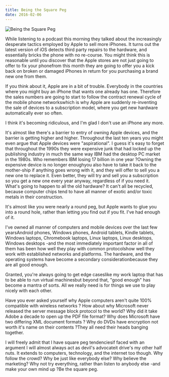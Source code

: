 ```yaml
---
title: Being the Square Peg
date: 2016-02-06
---
```


![Being the Square Peg](https://source.unsplash.com/4v9Kk01mEbY/1600x900)

While listening to a podcast this morning they talked about the increasingly desperate tactics employed by Apple to sell more iPhones. It turns out the latest version of iOS detects third party repairs to the hardware, and essentially bricks the phone with no re-course. You might think this is reasonable until you discover that the Apple stores are not just going to offer to fix your phonefrom this month they are going to offer you a kick back on broken or damaged iPhones in return for you purchasing a brand new one from them.

If you think about it, Apple are in a bit of trouble. Everybody in the countries where you might buy an iPhone that wants one already has one. Therefore the sales numbers are going to start to follow the contract renewal cycle of the mobile phone networkswhich is why Apple are suddenly re-inventing the sale of devices to a subscription model, where you get new hardware automatically ever so often.

I think it's becoming ridiculous, and I'm glad I don't use an iPhone any more.

It's almost like there's a barrier to entry of owning Apple devices, and the barrier is getting higher and higher. Throughout the last ten years you might even argue that Apple devices were "aspirational". I guess it's easy to forget that throughout the 1990s they were expensive junk that had locked up the publishing industry in much the same way IBM had the desktop PC market in the 1980s. Who remembers IBM losing 17 billion in one year ?Owning the expensive device is no longer enoughyou also have to take it back to the mother-ship if anything goes wrong with it, and they will offer to sell you a new one to replace it. Even better, they will try and sell you a subscription so you get a new one every year anyway, regardless of if you need it. What's going to happen to all the old hardware? It can't all be recycled, because computer chips tend to have all manner of exotic and/or toxic metals in their construction.

It's almost like you were nearly a round peg, but Apple wants to glue you into a round hole, rather than letting you find out if you fit. I've had enough of it.

I've owned all manner of computers and mobile devices over the last few yearsAndroid phones, Windows phones, Android tablets, Kindle tablets, Windows laptops, Chromebook laptops, Linux laptops, Linux desktops, Windows desktops -and the most immediately important factor in all of them has been how well they play with common protocolshow well they work with established networks and platforms. The hardware, and the operating systems have become a secondary considerationbecause they are all good enough.

Granted, you're always going to get edge caseslike my work laptop that has to be able to run virtual machinesbut beyond that, "good enough" has become a mantra of sorts. All we really need is for things we use to play nicely with each other.

Have you ever asked yourself why Apple computers aren't quite 100% compatible with wireless networks ? How about why Microsoft never released the server message block protocol to the world? Why did it take Adobe a decade to open up the PDF file format? Why does Microsoft have two differing XML document formats ? Why do DVDs have encryption not worth it's name on their contents ?They all need their heads banging together.

I will freely admit that I have square peg tendenciesif faced with an argument I will almost always act as devil's advocateit drive's my other half nuts. It extends to computers, technology, and the internet too though. Why follow the crowd? Why be just like everybody else? Why believe the marketing? Why not try everything, rather than listen to anybody else -and make your own mind up ?Be the square peg.